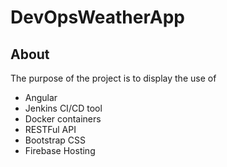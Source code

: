 # DevOpsWeatherApp

## About
The purpose of the project is to display the use of 
- Angular
- Jenkins CI/CD tool 
- Docker containers 
- RESTFul API 
- Bootstrap CSS
- Firebase Hosting 